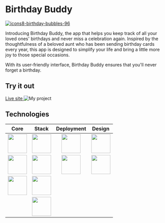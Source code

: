 # Birthday Buddy
<a href="https://birthdaybuddy.netlify.app/" >![icons8-birthday-bubbles-96](https://user-images.githubusercontent.com/116116801/216786480-010d1d78-a1ee-40e4-9fd2-31ade95da8e4.png)</a> 

Introducing Birthday Buddy, the app that helps you keep track of all your loved ones' birthdays and never miss a celebration again.
Inspired by the thoughtfulness of a beloved aunt who has been sending birthday cards every year, this app is designed to simplify your life and bring a little more joy to those special occasions.

With its user-friendly interface, Birthday Buddy ensures that you'll never forget a birthday. <br>
## Try it out
<a href="https://birthdaybuddy.netlify.app/"> Live site </a>
![My project](https://user-images.githubusercontent.com/116116801/216790147-0d9f69be-9679-4688-8642-c2618a151599.png)




## Technologies

|Core|Stack|Deployment|Design|
|:----:|:----:|:----:|:----:|
|<img src ="https://user-images.githubusercontent.com/116116801/216788520-2ed05c4c-4c1e-44e6-b37f-f30359db3242.svg" width="60" height="auto"/>|<img src ="https://user-images.githubusercontent.com/116116801/216787801-60305e5a-e09a-4220-825c-dc87a5de9d20.svg" width="60" height="auto"/>|<img src ="https://user-images.githubusercontent.com/116116801/216788528-93a1402f-2288-4a07-9963-818d78c8a997.svg" width="60" height="auto"/>|<img src ="https://user-images.githubusercontent.com/116116801/216788621-442cbe06-0a41-4b6e-8b85-391d8a92f7ef.svg" width="60" height="auto"/>|
|<img src ="https://user-images.githubusercontent.com/116116801/216788536-52a1615d-ffd6-4769-bda2-47787c085276.svg" width="60" height="auto"/>|<img src ="https://user-images.githubusercontent.com/116116801/216788126-e2263527-56a2-4fc4-b861-96b728de8ca2.png" width="60" height="auto" />|<img src ="https://user-images.githubusercontent.com/116116801/216788548-42c34c76-cbb3-4581-b720-ccb8f082a16c.png" width="60" height="auto"/>|<img src ="https://user-images.githubusercontent.com/116116801/216788625-83abd15a-d0fa-4773-80d0-96e1c586e922.svg" width="60" height="auto"/>|
|<img src ="https://user-images.githubusercontent.com/116116801/216788538-a773de46-c151-4c33-af44-45f4c0201d6b.svg" width="60" height="auto"/>|<img src="https://user-images.githubusercontent.com/116116801/216788259-24839a10-f3c4-4c9a-881a-a4793dc693fb.svg" width="60" height="auto"/>| |
| |<img src="https://user-images.githubusercontent.com/116116801/216787469-d195be2b-f65e-4d85-b3bc-e766b465e0e7.svg" width="60" height="auto"/>|




 

